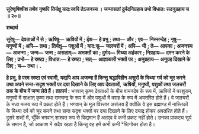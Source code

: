 **सुरेष्वृषिष्वीश तथैव नृष्वपि** **तिर्यक्षु याद:स्वपि तेऽजनस्य ।** **जन्मासतां दुर्मदनिग्रहाय** **प्रभो विधात: सदनुग्रहाय च ॥ २०॥** 

**शब्दार्थ** 

**सुरेषु—** **देवताओं में से** **; ऋषिषु—** **ऋषियों में** **; ईश—** **हे प्रभु** **; तथा—** **और** **; एव—** **निस्सन्देह** **; नृषु—** **मनुष्यों में** **; अपि—** **तथा** **;** **तिर्यक्षु—** **पशुओं में** **; याद:सु—** **जलचरों में** **; अपि—** **भी** **; ते—** **आपका** **; अजनस्य—** **अजन्मा** **; जन्म—** **जन्म** **; असताम्—** **अभक्तों** **का** **; दुर्मद—** **मिथ्या अहंकार** **; निग्रहाय—** **दमन करने के लिए** **; प्रभो—** **हे स्रष्टा** **; विधात:—** **हे स्रष्टा** **; सत्—** **आज्ञाकारी भक्तों पर** **;** **अनुग्रहाय—** **अनुग्रह दिखाने के लिए** **; च—** **तथा।** **.** 

**हे प्रभु, हे परम स्रष्टा एवं स्वामी, यद्यपि आप अजन्मा हैं किन्तु श्रद्धाविहीन असुरों के मिथ्या** **गर्व को चूर करने तथा अपने सन्त-सदृश भक्तों पर दया दिखाने के लिए आप देवताओं,** **ऋषियों, मनुष्यों, पशुओं तथा जलचरों तक के बीच में जन्म लेते हैं।** **तात्पर्य :** भगवान् कृष्ण देवताओं के बीच वामनदेव के रूप में, ऋषियों में परशुराम, मनुष्यों में साक्षात् कृष्ण तथा रामचन्द्र के रूप में और पशुओं में वराह के रूप में अवतरित होते हैं। वे जलचरों के मध्य मत्स्य रूप में प्रकट होते हैं। भगवान् के मूल विस्तार असंलय हैं क्योंकि वे इस ब्रह्माण्ड में नास्तिकों के मिथ्या दर्प को चूर करने तथा सन्त सदृश भक्तों पर दया दिखाने के लिए दयाद्र्र होकर अवतरित होते हैं। दूसरे शब्दों में, चूँकि भगवान् शाश्वत रूप से विद्यमान हैं अतएव वे कभी प्रकट नहीं होते। उनका प्राकट्य सूर्य के समान है, जो आकाश में सदैव रहता है किन्तु वह हमें कभी कभी ²ष्टिगोचर होता है।  